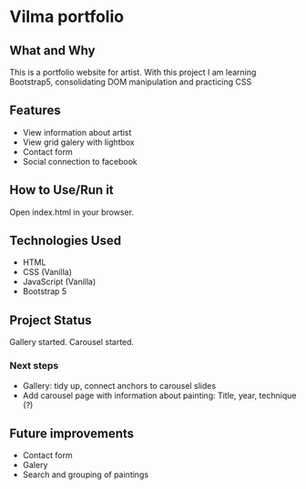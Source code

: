 # Vilma portfolio

## What and Why

This is a portfolio website for artist.
With this project I am learning Bootstrap5, consolidating DOM manipulation and practicing CSS

## Features

- View information about artist
- View grid galery with lightbox 
- Contact form
- Social connection to facebook

## How to Use/Run it

Open index.html in your browser.

## Technologies Used

- HTML
- CSS (Vanilla)
- JavaScript (Vanilla)
- Bootstrap 5

## Project Status

Gallery started. Carousel started.

### Next steps

- Gallery: tidy up, connect anchors to carousel slides
- Add carousel page with information about painting: Title, year, technique (?)

## Future improvements

- Contact form
- Galery
- Search and grouping of paintings
